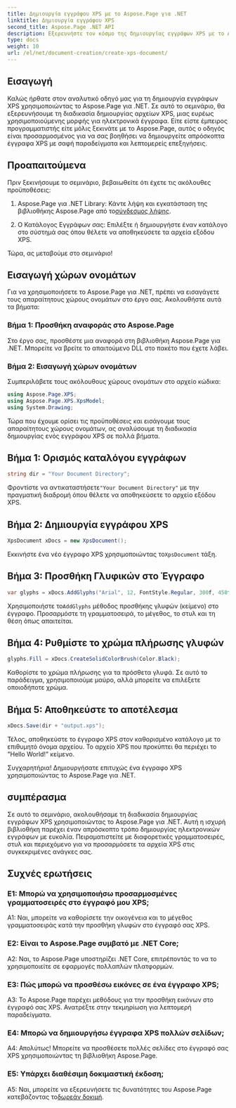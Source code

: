 ```yaml
---
title: Δημιουργία εγγράφου XPS με το Aspose.Page για .NET
linktitle: Δημιουργία εγγράφου XPS
second_title: Aspose.Page .NET API
description: Εξερευνήστε τον κόσμο της δημιουργίας εγγράφων XPS με το Aspose.Page για .NET. Ακολουθήστε τον οδηγό βήμα προς βήμα για να δημιουργήσετε ηλεκτρονικά έγγραφα χωρίς κόπο.
type: docs
weight: 10
url: /el/net/document-creation/create-xps-document/
---
```

## Εισαγωγή

Καλώς ήρθατε στον αναλυτικό οδηγό μας για τη δημιουργία εγγράφων XPS χρησιμοποιώντας το Aspose.Page για .NET. Σε αυτό το σεμινάριο, θα εξερευνήσουμε τη διαδικασία δημιουργίας αρχείων XPS, μιας ευρέως χρησιμοποιούμενης μορφής για ηλεκτρονικά έγγραφα. Είτε είστε έμπειρος προγραμματιστής είτε μόλις ξεκινάτε με το Aspose.Page, αυτός ο οδηγός είναι προσαρμοσμένος για να σας βοηθήσει να δημιουργείτε απρόσκοπτα έγγραφα XPS με σαφή παραδείγματα και λεπτομερείς επεξηγήσεις.

## Προαπαιτούμενα

Πριν ξεκινήσουμε το σεμινάριο, βεβαιωθείτε ότι έχετε τις ακόλουθες προϋποθέσεις:

1.  Aspose.Page για .NET Library: Κάντε λήψη και εγκατάσταση της βιβλιοθήκης Aspose.Page από το[σύνδεσμος λήψης](https://releases.aspose.com/page/net/).

2. Ο Κατάλογος Εγγράφων σας: Επιλέξτε ή δημιουργήστε έναν κατάλογο στο σύστημά σας όπου θέλετε να αποθηκεύσετε τα αρχεία εξόδου XPS.

Τώρα, ας μεταβούμε στο σεμινάριο!

## Εισαγωγή χώρων ονομάτων

Για να χρησιμοποιήσετε το Aspose.Page για .NET, πρέπει να εισαγάγετε τους απαραίτητους χώρους ονομάτων στο έργο σας. Ακολουθήστε αυτά τα βήματα:

### Βήμα 1: Προσθήκη αναφοράς στο Aspose.Page

Στο έργο σας, προσθέστε μια αναφορά στη βιβλιοθήκη Aspose.Page για .NET. Μπορείτε να βρείτε το απαιτούμενο DLL στο πακέτο που έχετε λάβει.

### Βήμα 2: Εισαγωγή χώρων ονομάτων

Συμπεριλάβετε τους ακόλουθους χώρους ονομάτων στο αρχείο κώδικα:

```csharp
using Aspose.Page.XPS;
using Aspose.Page.XPS.XpsModel;
using System.Drawing;
```

Τώρα που έχουμε ορίσει τις προϋποθέσεις και εισάγουμε τους απαραίτητους χώρους ονομάτων, ας αναλύσουμε τη διαδικασία δημιουργίας ενός εγγράφου XPS σε πολλά βήματα.

## Βήμα 1: Ορισμός καταλόγου εγγράφων

```csharp
string dir = "Your Document Directory";
```

 Φροντίστε να αντικαταστήσετε`"Your Document Directory"` με την πραγματική διαδρομή όπου θέλετε να αποθηκεύσετε το αρχείο εξόδου XPS.

## Βήμα 2: Δημιουργία εγγράφου XPS

```csharp
XpsDocument xDocs = new XpsDocument();
```

 Εκκινήστε ένα νέο έγγραφο XPS χρησιμοποιώντας το`XpsDocument` τάξη.

## Βήμα 3: Προσθήκη Γλυφικών στο Έγγραφο

```csharp
var glyphs = xDocs.AddGlyphs("Arial", 12, FontStyle.Regular, 300f, 450f, "Hello World!");
```

 Χρησιμοποιήστε το`AddGlyphs` μέθοδος προσθήκης γλυφών (κείμενο) στο έγγραφο. Προσαρμόστε τη γραμματοσειρά, το μέγεθος, το στυλ και τη θέση όπως απαιτείται.

## Βήμα 4: Ρυθμίστε το χρώμα πλήρωσης γλυφών

```csharp
glyphs.Fill = xDocs.CreateSolidColorBrush(Color.Black);
```

Καθορίστε το χρώμα πλήρωσης για τα πρόσθετα γλυφά. Σε αυτό το παράδειγμα, χρησιμοποιούμε μαύρο, αλλά μπορείτε να επιλέξετε οποιοδήποτε χρώμα.

## Βήμα 5: Αποθηκεύστε το αποτέλεσμα

```csharp
xDocs.Save(dir + "output.xps");
```

Τέλος, αποθηκεύστε το έγγραφο XPS στον καθορισμένο κατάλογο με το επιθυμητό όνομα αρχείου. Το αρχείο XPS που προκύπτει θα περιέχει το "Hello World!" κείμενο.

Συγχαρητήρια! Δημιουργήσατε επιτυχώς ένα έγγραφο XPS χρησιμοποιώντας το Aspose.Page για .NET.

## συμπέρασμα

Σε αυτό το σεμινάριο, ακολουθήσαμε τη διαδικασία δημιουργίας εγγράφων XPS χρησιμοποιώντας το Aspose.Page για .NET. Αυτή η ισχυρή βιβλιοθήκη παρέχει έναν απρόσκοπτο τρόπο δημιουργίας ηλεκτρονικών εγγράφων με ευκολία. Πειραματιστείτε με διαφορετικές γραμματοσειρές, στυλ και περιεχόμενο για να προσαρμόσετε τα αρχεία XPS στις συγκεκριμένες ανάγκες σας.

## Συχνές ερωτήσεις

### Ε1: Μπορώ να χρησιμοποιήσω προσαρμοσμένες γραμματοσειρές στο έγγραφό μου XPS;

A1: Ναι, μπορείτε να καθορίσετε την οικογένεια και το μέγεθος γραμματοσειράς κατά την προσθήκη γλυφών στο έγγραφό σας XPS.

### Ε2: Είναι το Aspose.Page συμβατό με .NET Core;

A2: Ναι, το Aspose.Page υποστηρίζει .NET Core, επιτρέποντάς το να το χρησιμοποιείτε σε εφαρμογές πολλαπλών πλατφορμών.

### Ε3: Πώς μπορώ να προσθέσω εικόνες σε ένα έγγραφο XPS;

A3: Το Aspose.Page παρέχει μεθόδους για την προσθήκη εικόνων στο έγγραφό σας XPS. Ανατρέξτε στην τεκμηρίωση για λεπτομερή παραδείγματα.

### Ε4: Μπορώ να δημιουργήσω έγγραφα XPS πολλών σελίδων;

Α4: Απολύτως! Μπορείτε να προσθέσετε πολλές σελίδες στο έγγραφό σας XPS χρησιμοποιώντας τη βιβλιοθήκη Aspose.Page.

### Ε5: Υπάρχει διαθέσιμη δοκιμαστική έκδοση;

 A5: Ναι, μπορείτε να εξερευνήσετε τις δυνατότητες του Aspose.Page κατεβάζοντας το[δωρεάν δοκιμή](https://releases.aspose.com/).